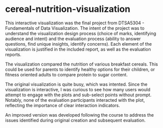 # cereal-nutrition-visualization
This interactive visualization was the final project from DTSA5304 - Fundamentals of Data Visualization. The intent of the project was to understand the visualization design process (choice of marks, identifying audience and intent) and the evaluation process (ability to answer questions, find unique insights, identify concerns). Each element of the visualization is justified in the included report, as well as the evaluation reports.

The visualization compared the nutrition of various breakfast cereals. This could be used for parents to identify healthy options for their children, or fitness oriented adults to compare protein to sugar content.

The original visualization is quite busy, which was intented. Since the visualization is interactive, I was curious to see how many users would attempt to engage with the plots and sub-select points without prompt. Notably, none of the evaluation participants interacted with the plot, reflecting the importance of clear interaction indicators.

An improved version was developed following the course to address the issues identified during original creation and subsequent evaluation.

